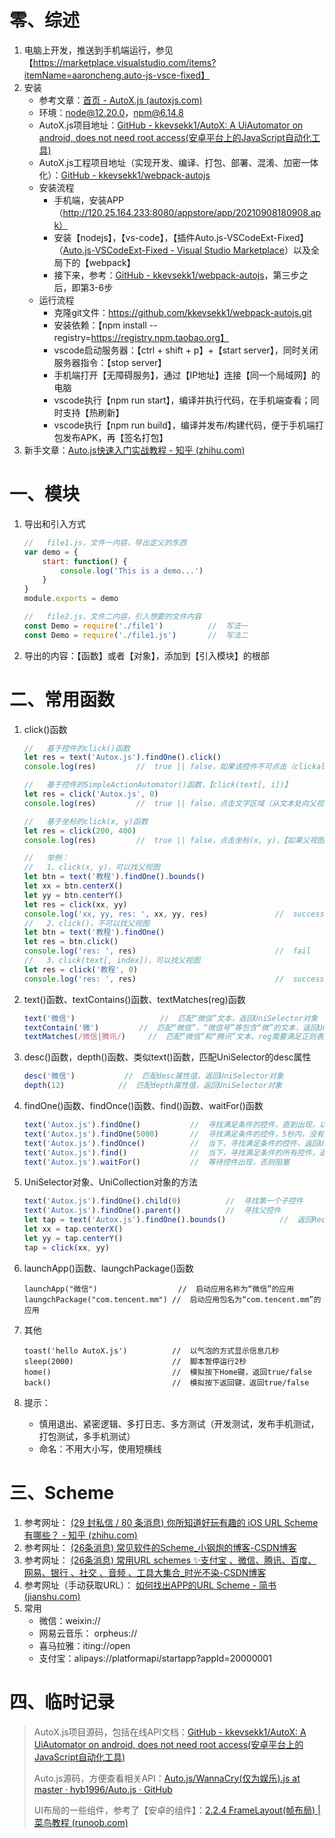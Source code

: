 # 零、综述

1. 电脑上开发，推送到手机端运行，参见【https://marketplace.visualstudio.com/items?itemName=aaroncheng.auto-js-vsce-fixed】
3. 安装
   - 参考文章：[首页 - AutoX.js (autoxjs.com)](http://doc.autoxjs.com/#/?id=综述)
   - 环境：node@12.20.0，npm@6.14.8
   - AutoX.js项目地址：[GitHub - kkevsekk1/AutoX: A UiAutomator on android, does not need root access(安卓平台上的JavaScript自动化工具)](https://github.com/kkevsekk1/AutoX)
   - AutoX.js工程项目地址（实现开发、编译、打包、部署、混淆、加密一体化）：[GitHub - kkevsekk1/webpack-autojs](https://github.com/kkevsekk1/webpack-autojs)
   - 安装流程
     - 手机端，安装APP（http://120.25.164.233:8080/appstore/app/20210908180908.apk）
     - 安装【nodejs】，【vs-code】，【插件Auto.js-VSCodeExt-Fixed】（[Auto.js-VSCodeExt-Fixed - Visual Studio Marketplace](https://marketplace.visualstudio.com/items?itemName=aaroncheng.auto-js-vsce-fixed)）以及全局下的【webpack】
     - 接下来，参考：[GitHub - kkevsekk1/webpack-autojs](https://github.com/kkevsekk1/webpack-autojs#使用方法)，第三步之后，即第3-6步
   - 运行流程
     - 克隆git文件：https://github.com/kkevsekk1/webpack-autojs.git
     - 安装依赖：【npm install --registry=https://registry.npm.taobao.org】
     - vscode启动服务器：【ctrl + shift + p】+【start server】，同时关闭服务器指令：【stop server】
     - 手机端打开【无障碍服务】，通过【IP地址】连接【同一个局域网】的电脑
     - vscode执行【npm run start】，编译并执行代码，在手机端查看；同时支持【热刷新】
     - vscode执行【npm run build】，编译并发布/构建代码，便于手机端打包发布APK，再【签名打包】
3. 新手文章：[Auto.js快速入门实战教程 - 知乎 (zhihu.com)](https://zhuanlan.zhihu.com/p/90065914)

# 一、模块

1. 导出和引入方式

   ```javascript
   //	file1.js，文件一内容，导出定义的东西
   var demo = {
       start: function() {
           console.log('This is a demo...')
       }
   }
   module.exports = demo
   
   //	file2.js，文件二内容，引入想要的文件内容
   const Demo = require('./file1')			//	写法一
   const Demo = require('./file1.js')		//	写法二
   ```

2. 导出的内容：【函数】或者【对象】，添加到【引入模块】的根部

# 二、常用函数

1. click()函数

   ```javascript
   //	基于控件的click()函数
   let res = text('Autox.js').findOne().click()
   console.log(res)			//	true || false，如果该控件不可点击（clickalbe = false），则返回false
   
   //	基于控件的SimpleActionAutomator()函数，【click(text[, i])】
   let res = click('Autox.js', 0)
   console.log(res)			//	true || false，点击文字区域（从文本处向父视图寻找），不可点击（clickalbe = false），则返回false
   
   //	基于坐标的click(x, y)函数
   let res = click(200, 400)
   console.log(res)			//	true || false，点击坐标(x, y)，【如果父视图可以点击（clickalbe = true）】，则返回true
   
   //	举例：
   //	1、click(x, y)，可以找父视图
   let btn = text('教程').findOne().bounds()
   let xx = btn.centerX()
   let yy = btn.centerY()
   let res = click(xx, yy)
   console.log('xx, yy, res: ', xx, yy, res)               //  success
   //	2、click()，不可以找父视图
   let btn = text('教程').findOne()
   let res = btn.click()
   console.log('res: ', res)                               //  fail
   //	3、click(text[, index])，可以找父视图
   let res = click('教程', 0)
   console.log('res: ', res)                               //  success
   ```
   
2. text()函数、textContains()函数、textMatches(reg)函数

   ```javascript
   text('微信')					//	匹配“微信”文本，返回UniSelector对象
   textContain('微')			//	匹配“微信”，“微信号”等包含“微”的文本，返回UniSelector对象
   textMatches(/微信|腾讯/)		//	匹配“微信”和“腾讯”文本，reg需要满足正则表达式，返回UniSelector对象
   ```

3. desc()函数，depth()函数、类似text()函数，匹配UniSelector的desc属性

   ```javascript
   desc('微信')			//	匹配desc属性值，返回UniSelector对象
   depth(12)			//	匹配depth属性值，返回UniSelector对象
   ```

   

4. findOne()函数、findOnce()函数、find()函数、waitFor()函数

   ```javascript
   text('Autox.js').findOne()			//	寻找满足条件的控件，直到出现，以及采用深度优先/DFS搜索方式，返回UniSelector对象
   text('Autox.js').findOne(5000)		//	寻找满足条件的控件，5秒内，没有则返回null
   text('Autox.js').findOnce()			//	当下，寻找满足条件的控件，返回UniSelector对象，没有则返回null
   text('Autox.js').find()				//	当下，寻找满足条件的所有控件，返回UniCollection
   text('Autox.js').waitFor()			//	等待控件出现，否则阻塞
   ```

5. UniSelector对象、UniCollection对象的方法

   ```javascript
   text('Autox.js').findOne().child(0)			//	寻找第一个子控件
   text('Autox.js').findOne().parent()			//	寻找父控件
   let tap = text('Autox.js').findOne().bounds()			//	返回Rect对象，配合click(x, y)使用，详情如下
   let xx = tap.centerX()
   let yy = tap.centerY()
   tap = click(xx, yy)
   ```

6. launchApp()函数、laungchPackage()函数

   ```
   launchApp("微信")					//	启动应用名称为“微信”的应用
   laungchPackage("com.tencent.mm")	//	启动应用包名为“com.tencent.mm”的应用
   ```

   

7. 其他

   ```
   toast('hello AutoX.js')			//	以气泡的方式显示信息几秒
   sleep(2000)						//	脚本暂停运行2秒
   home()							//	模拟按下Home键，返回true/false
   back()							//	模拟按下返回键，返回true/false
   ```

8. 提示：

   - 慎用退出、紧密逻辑、多打日志、多方测试（开发测试，发布手机测试，打包测试，多手机测试）
   - 命名：不用大小写，使用短横线

# 三、Scheme

1. 参考网址： [(29 封私信 / 80 条消息) 你所知道好玩有趣的 iOS URL Scheme 有哪些？ - 知乎 (zhihu.com)](https://www.zhihu.com/question/19907735/answer/227302030) 
2. 参考网址： [(26条消息) 常见软件的Scheme_小钢炮的博客-CSDN博客](https://blog.csdn.net/fwx426328/article/details/108241829) 
3. 参考网址： [(26条消息) 常用URL schemes ✨支付宝 、微信、腾讯、百度、网易、银行 、社交 、音频 、工具大集合_时光不染-CSDN博客](https://blog.csdn.net/hzhnzmyz/article/details/119149058?utm_medium=distribute.pc_relevant.none-task-blog-2~default~BlogCommendFromBaidu~default-7.no_search_link&depth_1-utm_source=distribute.pc_relevant.none-task-blog-2~default~BlogCommendFromBaidu~default-7.no_search_link) 
4. 参考网址（手动获取URL）： [如何找出APP的URL Scheme - 简书 (jianshu.com)](https://www.jianshu.com/p/2271ca5881e1) 
5. 常用
   - 微信：weixin://
   - 网易云音乐： orpheus:// 
   - 喜马拉雅：iting://open
   - 支付宝：alipays://platformapi/startapp?appId=20000001

# 四、临时记录

> AutoX.js项目源码，包括在线API文档：[GitHub - kkevsekk1/AutoX: A UiAutomator on android, does not need root access(安卓平台上的JavaScript自动化工具)](https://github.com/kkevsekk1/AutoX)
>
> Auto.js源码，方便查看相关API：[Auto.js/WannaCry(仅为娱乐).js at master · hyb1996/Auto.js · GitHub](https://github.com/hyb1996/Auto.js/blob/master/app/src/main/assets/sample/复杂界面/WannaCry(仅为娱乐).js)
>
> UI布局的一些组件，参考了【安卓的组件】：[2.2.4 FrameLayout(帧布局) | 菜鸟教程 (runoob.com)](https://www.runoob.com/w3cnote/android-tutorial-framelayout.html)
